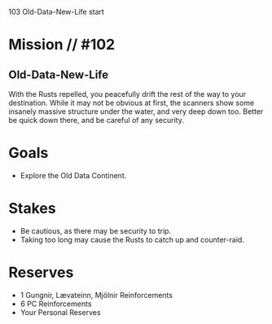 103
Old-Data-New-Life
start

# Mission // #102
## Old-Data-New-Life

With the Rusts repelled, you peacefully drift the rest of the way to your destination. While it may not be obvious at first, the scanners show some insanely massive structure under the water, and very deep down too. Better be quick down there, and be careful of any security.

# Goals
- Explore the Old Data Continent.

# Stakes
- Be cautious, as there may be security to trip.
- Taking too long may cause the Rusts to catch up and counter-raid.

# Reserves
- 1 Gungnir, Lævateinn, Mjölnir Reinforcements
- 6 PC Reinforcements
- Your Personal Reserves